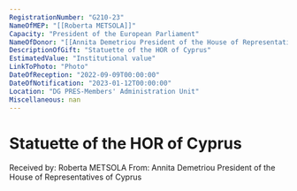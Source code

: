 ```yaml
---
RegistrationNumber: "G210-23"
NameOfMEP: "[[Roberta METSOLA]]"
Capacity: "President of the European Parliament"
NameOfDonor: "[[Annita Demetriou President of the House of Representatives of Cyprus]]"
DescriptionOfGift: "Statuette of the HOR of Cyprus"
EstimatedValue: "Institutional value"
LinkToPhoto: "Photo"
DateOfReception: "2022-09-09T00:00:00"
DateOfNotification: "2023-01-12T00:00:00"
Location: "DG PRES-Members' Administration Unit"
Miscellaneous: nan
---
```


# Statuette of the HOR of Cyprus

Received by: Roberta METSOLA
From: Annita Demetriou President of the House of Representatives of Cyprus
